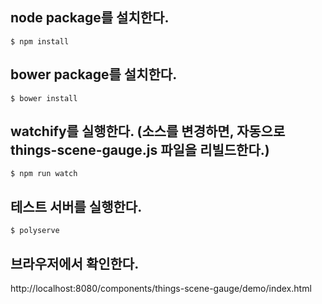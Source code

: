 ## node package를 설치한다.
```$ npm install```

## bower package를 설치한다.
```$ bower install```

## watchify를 실행한다. (소스를 변경하면, 자동으로 things-scene-gauge.js 파일을 리빌드한다.)
```$ npm run watch```

## 테스트 서버를 실행한다.
```$ polyserve```

## 브라우저에서 확인한다.
http://localhost:8080/components/things-scene-gauge/demo/index.html
